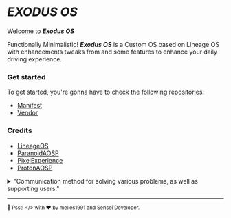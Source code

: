 # ***EXODUS OS***

Welcome to ***Exodus OS***

Functionally Minimalistic! ***Exodus OS*** is a Custom OS based on Lineage OS with enhancements tweaks from and some  features to enhance your daily driving experience.

### Get started

To get started, you're gonna have to check the following repositories:

- [Manifest](https://github.com/ExodusOS/android.git)
- [Vendor](https://github.com/ExodusOS/android_vendor_exodus.git)

### Credits

- [LineageOS](https://github.com/lineageos)
- [ParanoidAOSP](https://github.com/AOSPA)
- [PixelExperience](https://github.com/pixelexperience)
- [ProtonAOSP](https://github.com/protonaosp)

<details> 
	<summary>"Communication method for solving various problems, as well as supporting users."</summary>
	<br>
	<ul>
	<li><a href="https://t.me/craft_rom">Telegram group</a> - For a discussion of devices, features, or just a general conversation about Android, check out our telegram.</li>
	<li><a href="https://t.me/craftrom_news">Telegram news channel</a> - Update ROMs, kernels and other news.</li>
	</ul>
</details>

---

<sub>🤫 Psst! </> with ❤️ by melles1991 and Sensei Developer.</sub>
